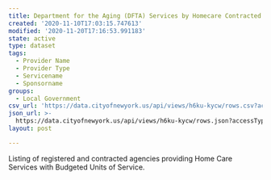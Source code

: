 ```yaml
---
title: Department for the Aging (DFTA) Services by Homecare Contracted Providers
created: '2020-11-10T17:03:15.747613'
modified: '2020-11-20T17:16:53.991183'
state: active
type: dataset
tags:
  - Provider Name
  - Provider Type
  - Servicename
  - Sponsorname
groups:
  - Local Government
csv_url: 'https://data.cityofnewyork.us/api/views/h6ku-kycw/rows.csv?accessType=DOWNLOAD'
json_url: >-
  https://data.cityofnewyork.us/api/views/h6ku-kycw/rows.json?accessType=DOWNLOAD
layout: post

---
```

Listing of registered and contracted agencies providing Home Care Services with Budgeted Units of Service.
